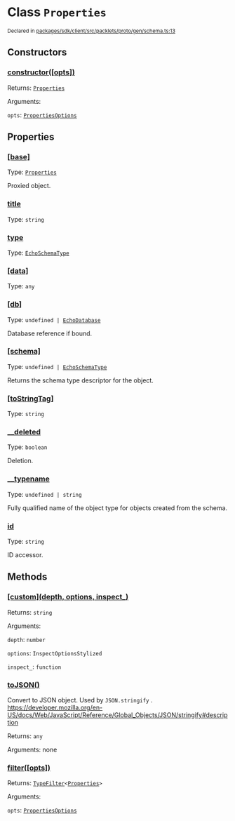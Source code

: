 # Class `Properties`
<sub>Declared in [packages/sdk/client/src/packlets/proto/gen/schema.ts:13]()</sub>




## Constructors
### [constructor(\[opts\])]()


Returns: <code>[Properties](/api/@dxos/client/classes/Properties)</code>

Arguments: 

`opts`: <code>[PropertiesOptions](/api/@dxos/client/types/PropertiesOptions)</code>

## Properties
### [[base]]()
Type: <code>[Properties](/api/@dxos/client/classes/Properties)</code>

Proxied object.
### [title]()
Type: <code>string</code>
### [type]()
Type: <code>[EchoSchemaType](/api/@dxos/client/classes/EchoSchemaType)</code>
### [[data]]()
Type: <code>any</code>
### [[db]]()
Type: <code>undefined | [EchoDatabase](/api/@dxos/client/classes/EchoDatabase)</code>

Database reference if bound.
### [[schema]]()
Type: <code>undefined | [EchoSchemaType](/api/@dxos/client/classes/EchoSchemaType)</code>

Returns the schema type descriptor for the object.
### [[toStringTag]]()
Type: <code>string</code>
### [__deleted]()
Type: <code>boolean</code>

Deletion.
### [__typename]()
Type: <code>undefined | string</code>

Fully qualified name of the object type for objects created from the schema.
### [id]()
Type: <code>string</code>

ID accessor.

## Methods
### [\[custom\](depth, options, inspect_)]()


Returns: <code>string</code>

Arguments: 

`depth`: <code>number</code>

`options`: <code>InspectOptionsStylized</code>

`inspect_`: <code>function</code>
### [toJSON()]()


Convert to JSON object. Used by  `JSON.stringify` .
https://developer.mozilla.org/en-US/docs/Web/JavaScript/Reference/Global_Objects/JSON/stringify#description

Returns: <code>any</code>

Arguments: none
### [filter(\[opts\])]()


Returns: <code>[TypeFilter](/api/@dxos/client/types/TypeFilter)&lt;[Properties](/api/@dxos/client/classes/Properties)&gt;</code>

Arguments: 

`opts`: <code>[PropertiesOptions](/api/@dxos/client/types/PropertiesOptions)</code>